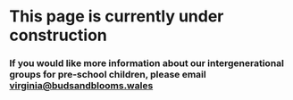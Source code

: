 # This page is currently under construction

### If you would like more information about our intergenerational groups for pre-school children, please email [virginia@budsandblooms.wales](virginia@budsandblooms.wales)
